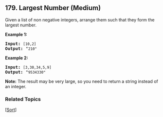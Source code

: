 <!--|This file generated by command(leetcode description); DO NOT EDIT.    |-->
<!--+----------------------------------------------------------------------+-->
<!--|@author    Openset <openset.wang@gmail.com>                           |-->
<!--|@link      https://github.com/openset                                 |-->
<!--|@home      https://github.com/openset/leetcode                        |-->
<!--+----------------------------------------------------------------------+-->

## 179. Largest Number (Medium)

<p>Given a list of non negative integers, arrange them such that they form the largest number.</p>

<p><strong>Example 1:</strong></p>

<pre>
<strong>Input:</strong> <code>[10,2]</code>
<strong>Output:</strong> &quot;<code>210&quot;</code></pre>

<p><strong>Example 2:</strong></p>

<pre>
<strong>Input:</strong> <code>[3,30,34,5,9]</code>
<strong>Output:</strong> &quot;<code>9534330&quot;</code>
</pre>

<p><strong>Note:</strong> The result may be very large, so you need to return a string instead of an integer.</p>


### Related Topics
  [[Sort](https://github.com/openset/leetcode/tree/master/tag/sort/README.md)]
